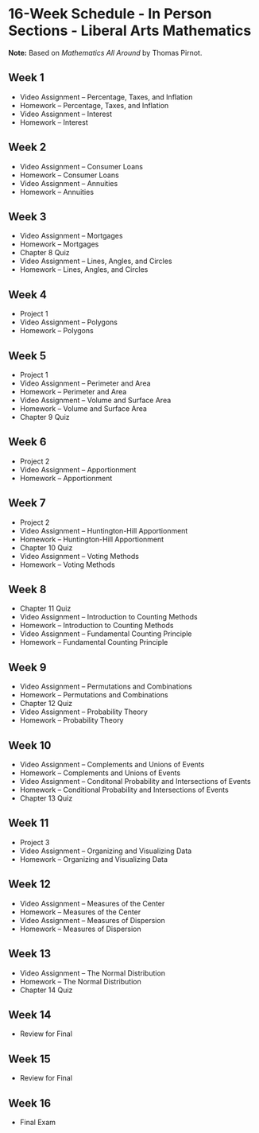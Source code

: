 
# 16-Week Schedule - In Person Sections - Liberal Arts Mathematics

**Note:** Based on *Mathematics All Around* by Thomas Pirnot.

## Week 1
* Video Assignment – Percentage, Taxes, and Inflation
* Homework – Percentage, Taxes, and Inflation
* Video Assignment – Interest
* Homework – Interest

## Week 2
* Video Assignment – Consumer Loans
* Homework – Consumer Loans
* Video Assignment – Annuities
* Homework – Annuities

## Week 3
* Video Assignment – Mortgages
* Homework – Mortgages
* Chapter 8 Quiz
* Video Assignment – Lines, Angles, and Circles
* Homework – Lines, Angles, and Circles

## Week 4
* Project 1
* Video Assignment – Polygons
* Homework – Polygons

## Week 5
* Project 1
* Video Assignment – Perimeter and Area
* Homework – Perimeter and Area
* Video Assignment – Volume and Surface Area
* Homework – Volume and Surface Area
* Chapter 9 Quiz

## Week 6
* Project 2
* Video Assignment – Apportionment
* Homework – Apportionment

## Week 7
* Project 2
* Video Assignment – Huntington-Hill Apportionment
* Homework – Huntington-Hill Apportionment
* Chapter 10 Quiz
* Video Assignment – Voting Methods
* Homework – Voting Methods

## Week 8
* Chapter 11 Quiz
* Video Assignment – Introduction to Counting Methods
* Homework – Introduction to Counting Methods
* Video Assignment – Fundamental Counting Principle
* Homework – Fundamental Counting Principle

## Week 9
* Video Assignment – Permutations and Combinations
* Homework – Permutations and Combinations
* Chapter 12 Quiz
* Video Assignment – Probability Theory
* Homework – Probability Theory

## Week 10
* Video Assignment – Complements and Unions of Events
* Homework – Complements and Unions of Events
* Video Assignment – Conditonal Probability and Intersections of Events
* Homework – Conditional Probability and Intersections of Events
* Chapter 13 Quiz

## Week 11
* Project 3
* Video Assignment – Organizing and Visualizing Data
* Homework – Organizing and Visualizing Data

## Week 12
* Video Assignment – Measures of the Center
* Homework – Measures of the Center
* Video Assignment – Measures of Dispersion
* Homework – Measures of Dispersion

## Week 13
* Video Assignment – The Normal Distribution
* Homework – The Normal Distribution
* Chapter 14 Quiz

## Week 14
* Review for Final

## Week 15
* Review for Final

## Week 16
* Final Exam

